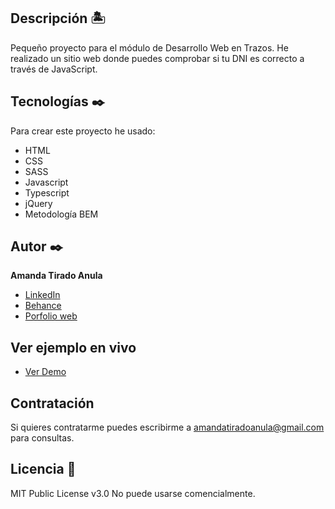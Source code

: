 ## Descripción 🏝

Pequeño proyecto para el módulo de Desarrollo Web en Trazos. He realizado un sitio web donde puedes comprobar si tu DNI es correcto a través de JavaScript.

## Tecnologías ✒️
Para crear este proyecto he usado:
* HTML
* CSS
* SASS
* Javascript
* Typescript
* jQuery
* Metodología BEM

## Autor ✒️
**Amanda Tirado Anula**

* [LinkedIn](www.linkedin.com/in/amandatiradoanula)
* [Behance](https://www.behance.net/amandatiradoanula)
* [Porfolio web](http://www.amandatirado.com)

## Ver ejemplo en vivo 
- [Ver Demo](http://amandatiradoanula/Desktop/prácticas/DNIs/index.html)

## Contratación
Si quieres contratarme puedes escribirme a amandatiradoanula@gmail.com para consultas.

## Licencia 📄
MIT Public License v3.0
No puede usarse comencialmente.
